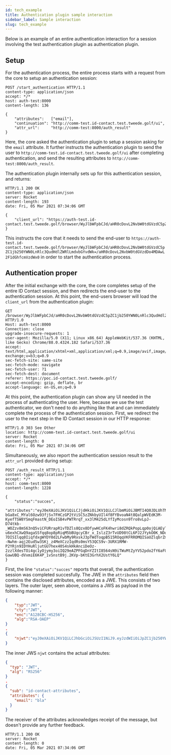 ```yaml
---
id: tech_example
title: Authentication plugin sample interaction
sidebar_label: Sample interaction
slug: tech_example
---
```


Below is an example of an entire authentication interaction for a session involving the test authentication plugin as authentication plugin.

## Setup

For the authentication process, the entire process starts with a request from the core to setup an authentication session:
```http
POST /start_authentication HTTP/1.1
content-type: application/json
accept: */*
host: auth-test:8000
content-length: 136

{
    "attributes":   ["email"],
    "continuation": "http://comm-test.id-contact.test.tweede.golf/ui",
    "attr_url":     "http://comm-test:8000/auth_result"
}
```
Here, the core asked the authentication plugin to setup a session asking for the `email` attribute. It further instructs the authentication plugin to send the user to `http://comm-test.id-contact.test.tweede.golf/ui` after completing authentication, and send the resulting attributes to `http://comm-test:8000/auth_result`.

The authentication plugin internally sets up for this authentication session, and returns:
```http
HTTP/1.1 200 OK
content-type: application/json
server: Rocket
content-length: 193
date: Fri, 05 Mar 2021 07:34:06 GMT

{
    "client_url": "https://auth-test.id-contact.test.tweede.golf/browser/WyJlbWFpbCJd/aHR0cDovL2NvbW0tdGVzdC5pZC1jb250YWN0LnRlc3QudHdlZWRlLmdvbGYvdWk=/aHR0cDovL2NvbW0tdGVzdDo4MDAwL2F1dGhfcmVzdWx0"
}
```
This instructs the core that it needs to send the end-user to `https://auth-test.id-contact.test.tweede.golf/browser/WyJlbWFpbCJd/aHR0cDovL2NvbW0tdGVzdC5pZC1jb250YWN0LnRlc3QudHdlZWRlLmdvbGYvdWk=/aHR0cDovL2NvbW0tdGVzdDo4MDAwL2F1dGhfcmVzdWx0` in order to start the authentication process.

## Authentication proper

After the initial exchange with the core, the core completes setup of the entire ID Contact session, and then redirects the end-user to the authentication session. At this point, the end-users browser will load the `client_url` from the authentication plugin:
```http
GET /browser/WyJlbWFpbCJd/aHR0cDovL2NvbW0tdGVzdC5pZC1jb250YWN0LnRlc3QudHdlZWRlLmdvbGYvdWk=/aHR0cDovL2NvbW0tdGVzdDo4MDAwL2F1dGhfcmVzdWx0 HTTP/1.0
Host: auth-test:8000
Connection: close
upgrade-insecure-requests: 1
user-agent: Mozilla/5.0 (X11; Linux x86_64) AppleWebKit/537.36 (KHTML, like Gecko) Chrome/88.0.4324.182 Safari/537.36
accept: text/html,application/xhtml+xml,application/xml;q=0.9,image/avif,image/webp,image/apng,*/*;q=0.8,application/signed-exchange;v=b3;q=0.9
sec-fetch-site: same-site
sec-fetch-mode: navigate
sec-fetch-user: ?1
sec-fetch-dest: document
referer: https://poc.id-contact.test.tweede.golf/
accept-encoding: gzip, deflate, br
accept-language: en-US,en;q=0.9
```

At this point, the authentication plugin can show any UI needed in the process of authenticating the user. Here, because we use the test authenticator, we don't need to do anything like that and can immediately complete the process of the authentication session. First, we redirect the user to the next step in the ID Contact session in our HTTP response:
```http
HTTP/1.0 303 See Other
location: http://comm-test.id-contact.test.tweede.golf/ui
server: Rocket
content-length: 0
date: Fri, 05 Mar 2021 07:34:06 GMT
```

Simultaneously, we also report the authentication session result to the `attr_url` provided during setup:
```http
POST /auth_result HTTP/1.1
content-type: application/json
accept: */*
host: comm-test:8000
content-length: 1228

{
    "status":"succes",
    "attributes":"eyJ0eXAiOiJKV1QiLCJjdHkiOiJKV1QiLCJlbmMiOiJBMTI4Q0JDLUhTMjU2IiwiYWxnIjoiUlNBLU9BRVAifQ.MPsMulGweRiFn-bGa8xC_MYal6Ozw93fjSv7FHCzGP2tViSC5zZNkbyUIl4f8FYBvoaN4t8QalpWVEdK3M-KyefTSW8YSmqFmastN_DEoISB4vPWTRrqT_xx3lM425dLYfIyMcosn9Tro8vLpJ-D74tkb-_WOZzv8mS63nQ5viCFURrapR1vTDZls8Qzx8DfywHCoFK4hwri8dZRQkPopLqp0ojQiAEyTnanGmRzjUM9wwrciNgG1b8V0plYhzB5MBpIscvVbeVqoKMfpBNBDJFRtgCbXrCbRj5g3ursIkflzbZAh5igSTCgNtgZ7TGPnoCmkf_VLBojx6SSN3Nl2g.oi6jthGyKogzcvdTW50byQ.GRoVEXg26eMKpMaek7ETHDgcF8aRl4icoKZCpUj69F9pl14dABpGwWKeoCveWhB6u8I4j1OhFPSDrBcbZwcXHI6bsgGnxzSWrgvDb9p5RtRrV9LCLGMPCjMHBWkEEQt4vRak_Qs6XCbB5QsRLG_EdUiNu9I2BDGh4WfpA_Q7xAwzGu-u6exhCXwQ9agaSSfqq8op8pRiqM5bBUgcyCBr_x_IslzZ3rTvUD98tCL6PJ2JYykO0K_NDq9jbt1U2yoRQiLixip6rX2Qy5ih8QNOYjiOIYy08A5JkbqlGRej-7DISIlqq0IiqfdxgWYDY0d2LFwbMy9RxskJ3pTWdToqpB515ROqqVKFRROMQISaUZlqbrZmWGuW--Nwhm-aqj2Eud5w3SKj_z4MeXCzzIqdRs0msY53QCS9v-3URX1RMW-P2YRjn9IDYHuRljutGU7hex40S4skHkAnciDeOz-2zzlXdesTOi4gc1yOjymy3oiIQ29eAZPFGqDnYZItI8564sN9iTWuMtZyYV52pdo2fY6aFU5289kJEJrtL4CKsSWr2QOpzbmXwA6aJA8AC68c9s65ci1T6aJQOmoboBE9kvudeo4_AYSR1bTn-GawUBQ-dVxmiE6K4P_1vSnstB9j.2KVp-bKtE3GrhX2UstY6LQ"
}
```
First, the line `"status":"succes"` reports that overall, the authentication session was completed succesfully. The JWE in the `attributes` field then contains the disclosed attributes, encoded as a JWE. This consists of two layers. The outer layer, seen above, contains a JWS as payload in the following manner:
```json
{
    "typ":"JWT",
    "cty":"JWT",
    "enc":"A128CBC-HS256",
    "alg":"RSA-OAEP"
}
.
{
    "njwt":"eyJ0eXAiOiJKV1QiLCJhbGciOiJSUzI1NiJ9.eyJzdWIiOiJpZC1jb250YWN0LWF0dHJpYnV0ZXMiLCJhdHRyaWJ1dGVzIjp7ImVtYWlsIjoiYmxhIn19.uGaKC065Tdaj9C_GqLfUHxRCbhqU22BxuikrLqwuMUt5JHStC0J6R5KBCdpVvGl8-DBLURjJ1svwe7-uN9On5plQdFbiwx3fwMD2Q0jiM2FGaf-wzeqOGqUwa9V27lqDkrAV-QfzXm8rBx6Cjk-MTtqZzBDUA44TfCVHHnk2LJCywN9SuoMCrfW00ZsOJYDyVLAliFeT6dbrSATAiUYcFz7LHSp485oOR41iFw1da4C0xDHip0oK5FJT6HZ4iw5FsX9KvC-e-oYaIPVu1oMWWpnilig2Xg0PySfwP3raKt_LdUbuwjYFPh5xxZyRMEFfXHJzpRrnig6kxSywXjyIIw"
}
```
The inner JWS `njwt` contains the actual attributes:
```json
{
  "typ": "JWT",
  "alg": "RS256"
}
.
{
  "sub": "id-contact-attributes",
  "attributes": {
    "email": "bla"
  }
}
```

The receiver of the attributes acknowledges receipt of the message, but doesn't provide any further feedback.
```
HTTP/1.1 200 OK
server: Rocket
content-length: 0
date: Fri, 05 Mar 2021 07:34:06 GMT
```
